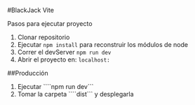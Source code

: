 #BlackJack Vite

Pasos para ejecutar proyecto

1. Clonar repositorio
2. Ejecutar ```npm install``` para reconstruir los módulos de node
3. Correr el devServer ```npm run dev```
4. Abrir el proyecto en: ```localhost:```

##Producción

1. Ejecutar ````npm run dev```
2. Tomar la carpeta ````dist``` y desplegarla